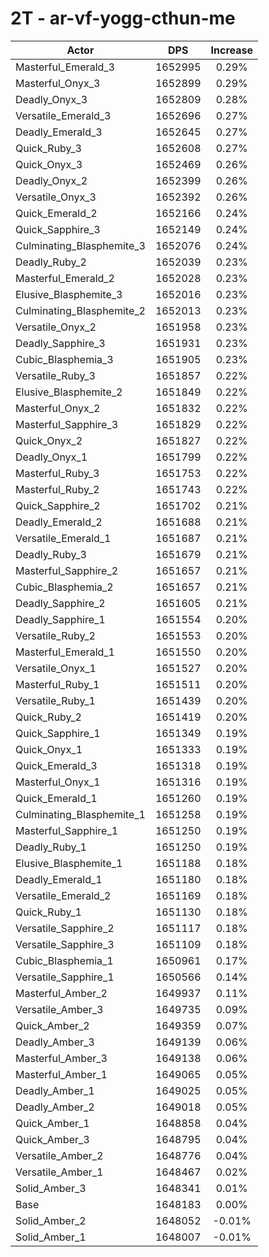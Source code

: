 # 2T - ar-vf-yogg-cthun-me
| Actor | DPS | Increase |
|---|:---:|:---:|
|Masterful_Emerald_3|1652995|0.29%|
|Masterful_Onyx_3|1652899|0.29%|
|Deadly_Onyx_3|1652809|0.28%|
|Versatile_Emerald_3|1652696|0.27%|
|Deadly_Emerald_3|1652645|0.27%|
|Quick_Ruby_3|1652608|0.27%|
|Quick_Onyx_3|1652469|0.26%|
|Deadly_Onyx_2|1652399|0.26%|
|Versatile_Onyx_3|1652392|0.26%|
|Quick_Emerald_2|1652166|0.24%|
|Quick_Sapphire_3|1652149|0.24%|
|Culminating_Blasphemite_3|1652076|0.24%|
|Deadly_Ruby_2|1652039|0.23%|
|Masterful_Emerald_2|1652028|0.23%|
|Elusive_Blasphemite_3|1652016|0.23%|
|Culminating_Blasphemite_2|1652013|0.23%|
|Versatile_Onyx_2|1651958|0.23%|
|Deadly_Sapphire_3|1651931|0.23%|
|Cubic_Blasphemia_3|1651905|0.23%|
|Versatile_Ruby_3|1651857|0.22%|
|Elusive_Blasphemite_2|1651849|0.22%|
|Masterful_Onyx_2|1651832|0.22%|
|Masterful_Sapphire_3|1651829|0.22%|
|Quick_Onyx_2|1651827|0.22%|
|Deadly_Onyx_1|1651799|0.22%|
|Masterful_Ruby_3|1651753|0.22%|
|Masterful_Ruby_2|1651743|0.22%|
|Quick_Sapphire_2|1651702|0.21%|
|Deadly_Emerald_2|1651688|0.21%|
|Versatile_Emerald_1|1651687|0.21%|
|Deadly_Ruby_3|1651679|0.21%|
|Masterful_Sapphire_2|1651657|0.21%|
|Cubic_Blasphemia_2|1651657|0.21%|
|Deadly_Sapphire_2|1651605|0.21%|
|Deadly_Sapphire_1|1651554|0.20%|
|Versatile_Ruby_2|1651553|0.20%|
|Masterful_Emerald_1|1651550|0.20%|
|Versatile_Onyx_1|1651527|0.20%|
|Masterful_Ruby_1|1651511|0.20%|
|Versatile_Ruby_1|1651439|0.20%|
|Quick_Ruby_2|1651419|0.20%|
|Quick_Sapphire_1|1651349|0.19%|
|Quick_Onyx_1|1651333|0.19%|
|Quick_Emerald_3|1651318|0.19%|
|Masterful_Onyx_1|1651316|0.19%|
|Quick_Emerald_1|1651260|0.19%|
|Culminating_Blasphemite_1|1651258|0.19%|
|Masterful_Sapphire_1|1651250|0.19%|
|Deadly_Ruby_1|1651250|0.19%|
|Elusive_Blasphemite_1|1651188|0.18%|
|Deadly_Emerald_1|1651180|0.18%|
|Versatile_Emerald_2|1651169|0.18%|
|Quick_Ruby_1|1651130|0.18%|
|Versatile_Sapphire_2|1651117|0.18%|
|Versatile_Sapphire_3|1651109|0.18%|
|Cubic_Blasphemia_1|1650961|0.17%|
|Versatile_Sapphire_1|1650566|0.14%|
|Masterful_Amber_2|1649937|0.11%|
|Versatile_Amber_3|1649735|0.09%|
|Quick_Amber_2|1649359|0.07%|
|Deadly_Amber_3|1649139|0.06%|
|Masterful_Amber_3|1649138|0.06%|
|Masterful_Amber_1|1649065|0.05%|
|Deadly_Amber_1|1649025|0.05%|
|Deadly_Amber_2|1649018|0.05%|
|Quick_Amber_1|1648858|0.04%|
|Quick_Amber_3|1648795|0.04%|
|Versatile_Amber_2|1648776|0.04%|
|Versatile_Amber_1|1648467|0.02%|
|Solid_Amber_3|1648341|0.01%|
|Base|1648183|0.00%|
|Solid_Amber_2|1648052|-0.01%|
|Solid_Amber_1|1648007|-0.01%|
